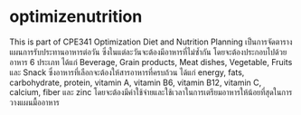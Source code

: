 # optimizenutrition
This is part of CPE341 Optimization 
Diet and Nutrition Planning เป็นการจัดตารางแผนการรับประทานอาหารต่อวัน ซึ่งในแต่ละวันจะต้องมีอาหารที่ไม่ซ้ำกัน โดยจะต้องประกอบไปด้วยอาหาร 6 ประเภท ได้แก่ Beverage, Grain products, Meat dishes, Vegetable, Fruits และ Snack ซึ่งอาหารที่เลือกจะต้องให้สารอาหารที่ครบถ้วน ได้แก่ energy, fats, carbohydrate, protein, vitamin A, vitamin B6, vitamin B12, vitamin C, calcium, fiber และ zinc โดยจะต้องมีค่าใช้จ่ายและใช้เวลาในการเตรียมอาหารให้น้อยที่สุดในการวางแผนมื้ออาหาร
